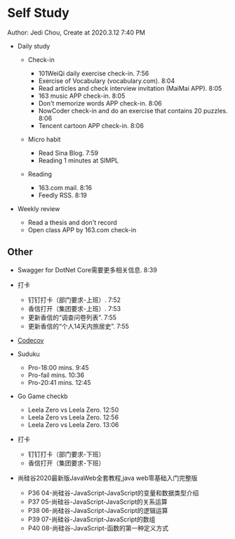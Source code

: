 # Self Study

Author: Jedi Chou, Create at 2020.3.12 7:40 PM

* Daily study
  * Check-in
    * 101WeiQi daily exercise check-in. 7:56
    * Exercise of Vocabulary (vocabulary.com). 8:04
    * Read articles and check interview invitation (MaiMai APP). 8:05
    * 163 music APP check-in. 8:05
    * Don't memorize words APP check-in. 8:06
    * NowCoder check-in and do an exercise that contains 20 puzzles. 8:06
    * Tencent cartoon APP check-in. 8:06

  * Micro habit
    * Read Sina Blog. 7:59
    * Reading 1 minutes at SIMPL

  * Reading
    * 163.com mail. 8:16
    * Feedly RSS. 8:19

* Weekly review
  * Read a thesis and don't record
  * Open class APP by 163.com check-in

## Other

* Swagger for DotNet Core需要更多相关信息. 8:39
* 打卡
  * 钉钉打卡（部门要求-上班）. 7:52
  * 香信打开（集团要求-上班）. 7:53
  * 更新香信的“调查问卷列表”. 7:55
  * 更新香信的“个人14天内旅居史”. 7:55

* [Codecov](https://codecov.io/)

* Suduku
  * Pro-18:00 mins. 9:45
  * Pro-fail mins. 10:36
  * Pro-20:41 mins. 12:45

* Go Game checkb
  * Leela Zero vs Leela Zero. 12:50
  * Leela Zero vs Leela Zero. 12:56
  * Leela Zero vs Leela Zero. 13:06

* 打卡
  * 钉钉打卡（部门要求-下班）
  * 香信打开（集团要求-下班）

* 尚硅谷2020最新版JavaWeb全套教程,java web零基础入门完整版
  * P36 04-尚硅谷-JavaScript-JavaScript的变量和数据类型介绍
  * P37 05-尚硅谷-JavaScript-JavaScript的关系运算
  * P38 06-尚硅谷-JavaScript-JavaScript的逻辑运算
  * P39 07-尚硅谷-JavaScript-JavaScript的数组
  * P40 08-尚硅谷-JavaScript-函数的第一种定义方式
